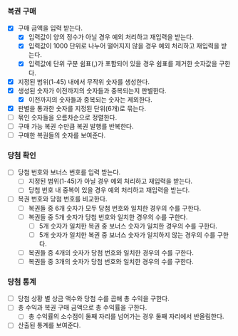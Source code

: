 ### 복권 구매
- [x] 구매 금액을 입력 받는다.
  - [x] 입력값이 양의 정수가 아닐 경우 예외 처리하고 재입력을 받는다.
  - [x] 입력값이 1000 단위로 나누어 떨어지지 않을 경우 예외 처리하고 재입력을 받는다.
  - [x] 입력값에 단위 구분 쉼표(,)가 포함되어 있을 경우 쉼표를 제거한 숫자값을 구한다.
- [x] 지정된 범위(1-45) 내에서 무작위 숫자를 생성한다.
- [x] 생성된 숫자가 이전까지의 숫자들과 중복되는지 판별한다.
  - [x] 이전까지의 숫자들과 중복되는 숫자는 제외한다.
- [x] 판별을 통과한 숫자를 지정된 단위(6개)로 묶는다.
- [ ] 묶인 숫자들을 오름차순으로 정렬한다.
- [ ] 구매 가능 복권 수만큼 복권 발행를 반복한다.
- [ ] 구매한 복권들의 숫자를 보여준다.
### 당첨 확인
- [ ] 당첨 번호와 보너스 번호를 입력 받는다.
  - [ ] 지정된 범위(1-45)가 아닐 경우 예외 처리하고 재입력을 받는다.
  - [ ] 당첨 번호 내 중복이 있을 경우 예외 처리하고 재입력을 받는다.
- [ ] 복권 번호와 당첨 번호를 비교한다.
  - [ ] 복권들 중 6개 숫자가 모두 당첨 번호와 일치한 경우의 수를 구한다.
  - [ ] 복권들 중 5개 숫자가 당첨 번호와 일치한 경우의 수를 구한다.
    - [ ] 5개 숫자가 일치한 복권 중 보너스 숫자가 일치한 경우의 수를 구한다.
    - [ ] 5개 숫자가 일치한 복권 중 보너스 숫자가 일치하지 않는 경우의 수를 구한다.
  - [ ] 복권들 중 4개의 숫자가 당첨 번호와 일치한 경우의 수를 구한다.
  - [ ] 복권들 중 3개의 숫자가 당첨 번호와 일치한 경우의 수를 구한다.
### 당첨 통계
- [ ] 당첨 상황 별 상금 액수와 당첨 수를 곱해 총 수익을 구한다.
- [ ] 총 수익과 복권 구매 금액으로 총 수익률을 구한다.
  - [ ] 총 수익률의 소수점이 둘째 자리를 넘어가는 경우 둘째 자리에서 반올림한다.
- [ ] 산출된 통계를 보여준다.